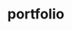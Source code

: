 # portfolio

<!--
<section id="graphics">
  <ul class="slider">
      <li><img src="images/picture-one.jpg"></li>
      <li><img src="images/picture-two.jpg"></li>
  </ul>
</section>

 -->



<!-- this is the other way to design the navbar after redirect .....

#navbar{
  background-color:#F0F0F0;
  /* background-color: #F0F0D3; */
}

#navbar ul{
  /* min-width: 800px; */
  display:inline;
  /* background-color: #F0F0D3; */
  list-style: none;
}

#navbar li{
  display:inline;
  text-align:left;
  font-size:24px;
  padding-right:45px;
  color: black;
  opacity: 0.6;
  transition: 0.3s;
  cursor: pointer;
}

#navbar li:hover {
  color: orange;
  opacity: 1;
}


#navbar #logo{
  text-align:center;
  width:12.5%;
  height:12.5%;
  margin:none;
  i
  -webkit-animation:spin 5s linear infinite;
  -moz-animation:spin 5s linear infinite;
  animation:spin 5s linear infinite;
  vertical-align:middle;
}

@-moz-keyframes spin { 100% { -moz-transform: rotate(360deg); } }
@-webkit-keyframes spin { 100% { -webkit-transform: rotate(360deg); } }
@keyframes spin { 100% { -webkit-transform: rotate(360deg); transform:rotate(360deg); }
} -->
